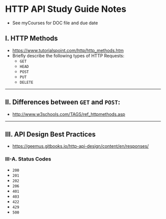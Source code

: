 # HTTP API Study Guide Notes

- See myCourses for DOC file and due date


## I. HTTP Methods

- https://www.tutorialspoint.com/http/http_methods.htm 
- Briefly describe the following types of HTTP Requests:
  - `GET`
  - `HEAD`
  - `POST`
  - `PUT`
  - `DELETE`

<hr>

## II. Differences between `GET` and `POST`:

- http://www.w3schools.com/TAGS/ref_httpmethods.asp 

<hr>

## III. API Design Best Practices

- https://geemus.gitbooks.io/http-api-design/content/en/responses/ 

### III-A. Status Codes

- `200`
- `201` 
- `202`
- `206`
- `401`
- `403`
- `422`
- `429`
- `500`




